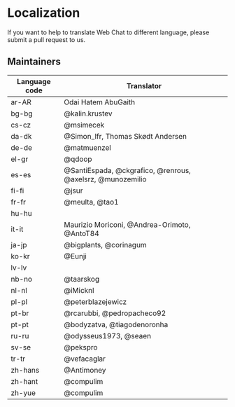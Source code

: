 # Localization

If you want to help to translate Web Chat to different language, please submit a pull request to us.

## Maintainers

| Language code | Translator                                                 |
| ------------- | ---------------------------------------------------------- |
| ar-AR         | Odai Hatem AbuGaith                                        |
| bg-bg         | @kalin.krustev                                             |
| cs-cz         | @msimecek                                                  |
| da-dk         | @Simon_lfr, Thomas Skødt Andersen                          |
| de-de         | @matmuenzel                                                |
| el-gr         | @qdoop                                                     |
| es-es         | @SantiEspada, @ckgrafico, @renrous, @axelsrz, @munozemilio |
| fi-fi         | @jsur                                                      |
| fr-fr         | @meulta, @tao1                                             |
| hu-hu         |                                                            |
| it-it         | Maurizio Moriconi, @Andrea-Orimoto, @AntoT84               |
| ja-jp         | @bigplants, @corinagum                                     |
| ko-kr         | @Eunji                                                     |
| lv-lv         |                                                            |
| nb-no         | @taarskog                                                  |
| nl-nl         | @iMicknl                                                   |
| pl-pl         | @peterblazejewicz                                          |
| pt-br         | @rcarubbi, @pedropacheco92                                 |
| pt-pt         | @bodyzatva, @tiagodenoronha                                |
| ru-ru         | @odysseus1973, @seaen                                      |
| sv-se         | @pekspro                                                   |
| tr-tr         | @vefacaglar                                                |
| zh-hans       | @Antimoney                                                 |
| zh-hant       | @compulim                                                  |
| zh-yue        | @compulim                                                  |
